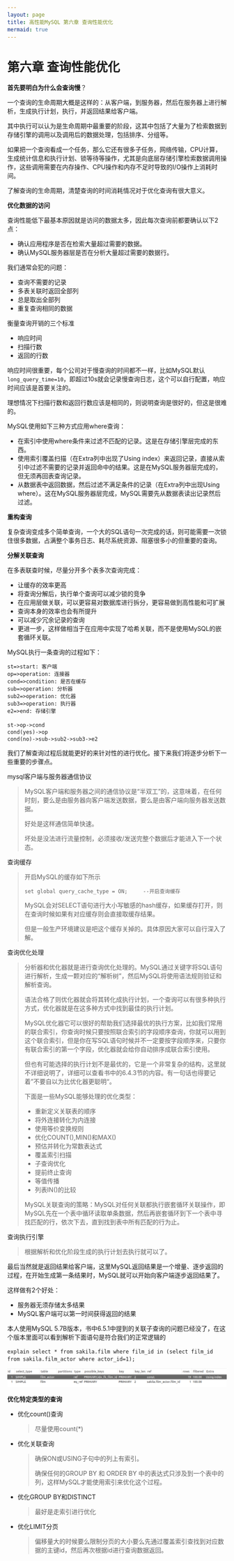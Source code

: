 ```yaml
---
layout: page
title: 高性能MySQL 第六章 查询性能优化
mermaid: true
---
```


# 第六章 查询性能优化

**首先要明白为什么会查询慢**？

一个查询的生命周期大概是这样的：从客户端，到服务器，然后在服务器上进行解析，生成执行计划，执行，并返回结果给客户端。

其中执行可以认为是生命周期中最重要的阶段，这其中包括了大量为了检索数据到存储引擎的调用以及调用后的数据处理，包括排序、分组等。

如果把一个查询看成一个任务，那么它还有很多子任务，网络传输，CPU计算，生成统计信息和执行计划、锁等待等操作，尤其是向底层存储引擎检索数据调用操作，这些调用需要在内存操作、CPU操作和内存不足时导致的I/O操作上消耗时间。

了解查询的生命周期，清楚查询的时间消耗情况对于优化查询有很大意义。



**优化数据的访问**

查询性能低下最基本原因就是访问的数据太多，因此每次查询前都要确认以下2点：

- 确认应用程序是否在检索大量超过需要的数据。
- 确认MySQL服务器层是否在分析大量超过需要的数据行。



我们通常会犯的问题：

- 查询不需要的记录
- 多表关联时返回全部列
- 总是取出全部列
- 重复查询相同的数据



衡量查询开销的三个标准

- 响应时间
- 扫描行数
- 返回的行数

响应时间很重要，每个公司对于慢查询的时间都不一样，比如MySQL默认`long_query_time=10`，即超过10s就会记录慢查询日志，这个可以自行配置，响应时间应该是首要关注的。

理想情况下扫描行数和返回行数应该是相同的，则说明查询是很好的，但这是很难的。



MySQL使用如下三种方式应用where查询：

- 在索引中使用where条件来过滤不匹配的记录。这是在存储引擎层完成的东西。
- 使用索引覆盖扫描（在Extra列中出现了Using index）来返回记录，直接从索引中过滤不需要的记录并返回命中的结果。这是在MySQL服务器层完成的，但无须再回表查询记录。
- 从数据表中返回数据，然后过滤不满足条件的记录（在Extra列中出现Using where）。这在MySQL服务器层完成，MySQL需要先从数据表读出记录然后过滤。



**重构查询**

复杂查询变成多个简单查询，一个大的SQL语句一次完成的话，则可能需要一次锁住很多数据，占满整个事务日志、耗尽系统资源、阻塞很多小的但重要的查询。



**分解关联查询**

在多表联查时候，尽量分开多个表多次查询完成：

- 让缓存的效率更高
- 将查询分解后，执行单个查询可以减少锁的竞争
- 在应用层做关联，可以更容易对数据库进行拆分，更容易做到高性能和可扩展
- 查询本身的效率也会有所提升
- 可以减少冗余记录的查询
- 更进一步，这样做相当于在应用中实现了哈希关联，而不是使用MySQL的嵌套循环关联。



MySQL执行一条查询的过程如下：

```flow
st=>start: 客户端
op=>operation: 连接器
cond=>condition: 是否在缓存
sub=>operation: 分析器
sub2=>operation: 优化器
sub3=>operation: 执行器
e2=>end: 存储引擎

st->op->cond
cond(yes)->op
cond(no)->sub->sub2->sub3->e2
```



我们了解查询过程后就能更好的来针对性的进行优化。接下来我们将逐步分析下一些重要的步骤点。

mysql客户端与服务器通信协议

> MySQL客户端和服务器之间的通信协议是“半双工”的，这意味着，在任何时刻，要么是由服务器向客户端发送数据，要么是由客户端向服务器发送数据。
>
> 好处是这样通信简单快速。
>
> 坏处是没法进行流量控制，必须接收/发送完整个数据后才能进入下一个状态。

查询缓存

> 开启MySQL的缓存如下所示
>
> `set global query_cache_type = ON;     --开启查询缓存`
>
> MySQL会对SELECT语句进行大小写敏感的hash缓存，如果缓存打开，则在查询时候如果有对应缓存则会直接取缓存结果。
>
> 但是一般生产环境建议是吧这个缓存关掉的。具体原因大家可以自行深入了解。

查询优化处理

> 分析器和优化器就是进行查询优化处理的。MySQL通过关键字将SQL语句进行解析，生成一颗对应的“解析树”，然后MySQL将使用语法规则验证和解析查询。
>
> 语法合格了则优化器就会将其转化成执行计划，一个查询可以有很多种执行方式，优化器就是在这多种方式中找到最佳的执行计划。
>
> MySQL优化器它可以很好的帮助我们选择最优的执行方案，比如我们常用的联合索引，你查询时候只要按照联合索引的字段顺序查询，你就可以用到这个联合索引，但是你在写SQL语句时候并不一定要按字段顺序来，只要你有联合索引的第一个字段，优化器就会给你自动排序成联合索引使用。
>
> 但也有可能选择的执行计划不是最优的，它是一个非常复杂的结构，这里就不详细说明了，详细可以查看书中的6.4.3节的内容。有一句话也得要记着”不要自以为比优化器更聪明“。
>
> 下面是一些MySQL能够处理的优化类型：
>
> - 重新定义关联表的顺序
> - 将外连接转化为内连接
> - 使用等价变换规则
> - 优化COUNT(),MIN()和MAX()
> - 预估并转化为常数表达式
> - 覆盖索引扫描
> - 子查询优化
> - 提前终止查询
> - 等值传播
> - 列表IN()的比较
>
> MySQL关联查询的策略：MySQL对任何关联都执行嵌套循环关联操作，即MySQL先在一个表中循环读取单条数据，然后再嵌套循环到下一个表中寻找匹配的行，依次下去，直到找到表中所有匹配的行为止。

查询执行引擎

> 根据解析和优化阶段生成的执行计划去执行就可以了。

最后当然就是返回结果给客户端，这里MySQL返回结果是一个增量、逐步返回的过程，在开始生成第一条结果时，MySQL就可以开始向客户端逐步返回结果了。

这样做有2个好处：

- 服务器无须存储太多结果
- MySQL客户端可以第一时间获得返回的结果





本人使用MySQL 5.7B版本，书中6.5.1中提到的关联子查询的问题已经没了，在这个版本里面可以看到解析下面语句是符合我们的正常逻辑的

`explain select * from sakila.film where film_id in (select film_id from sakila.film_actor where actor_id=1);`

![image-20200314073622129](../img/mysql_explain_sakila.png)



**优化特定类型的查询**

- 优化count()查询

  > 尽量使用count(*)

- 优化关联查询

  > 确保ON或USING子句中的列上有索引。
  >
  > 确保任何的GROUP BY 和 ORDER BY 中的表达式只涉及到一个表中的列，这样MySQL才能使用索引来优化这个过程。

- 优化GROUP BY和DISTINCT

  > 最好是走索引进行优化

- 优化LIMIT分页

  > 偏移量大的时候要么限制分页的大小要么先通过覆盖索引查找到对应数据的主键id，然后再次根据id进行查询数据返回。
